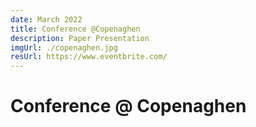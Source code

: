 ```yaml
---
date: March 2022
title: Conference @Copenaghen
description: Paper Presentation
imgUrl: ./copenaghen.jpg
resUrl: https://www.eventbrite.com/
---
```


# Conference @ Copenaghen